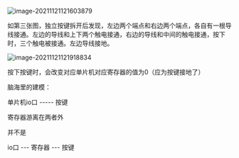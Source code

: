![image-20211121121603879](C:\Users\44548\AppData\Roaming\Typora\typora-user-images\image-20211121121603879.png)







如第三张图，独立按键拆开后发现，左边两个端点和右边两个端点，各自有一根导线接通。左边的导线和上下两个触电接通，右边的导线和中间的触电接通，按下时，三个触电被接通。左边导线接地。



![image-20211121121918834](C:\Users\44548\AppData\Roaming\Typora\typora-user-images\image-20211121121918834.png)



按下按键时，会改变对应单片机对应寄存器的值为0（应为按键接地了）

脑海里的建模：

单片机io口  -----  按键

寄存器游离在两者外

并不是

io口  --- 寄存器 --- 按键

